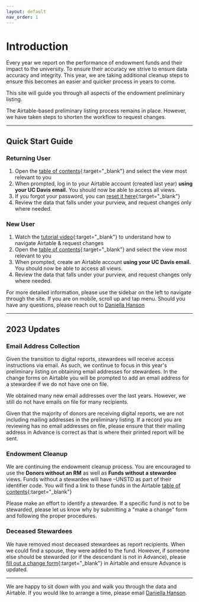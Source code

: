 ```yaml
---
layout: default
nav_order: 1
---
```

# Introduction
Every year we report on the performance of endowment funds and their impact to the university. To ensure their accuracy we strive to ensure data accuracy and integrity. This year, we are taking additional cleanup steps to ensure this becomes an easier and quicker process in years to come.

This site will guide you through all aspects of the endowment preliminary listing. 

The Airtable-based preliminary listing process remains in place. However, we have taken steps to shorten the workflow to request changes.

---

## Quick Start Guide
### Returning User
1. Open the [table of contents](https://airtable.com/app26mTpOBkuIbM93/shrBol9ZdJIR0f5HL){:target="\_blank"} and select the view most relevant to you
2. When prompted, log in to your Airtable account (created last year) **using your UC Davis email.** You should now be able to access all views.
3. If you forgot your password, you can [reset it here](https://airtable.com/forgot){:target="\_blank"}
4. Review the data that falls under your purview, and request changes only where needed.

### New User
1. Watch the [tutorial video](https://ucdavis.github.io/endowmentreport//docs/airtable){:target="\_blank"} to understand how to navigate Airtable & request changes
2. Open the [table of contents](https://airtable.com/app26mTpOBkuIbM93/shrBol9ZdJIR0f5HL){:target="\_blank"} and select the view most relevant to you
3. When prompted, create an Airtable account **using your UC Davis email.** You should now be able to access all views.
4. Review the data that falls under your purview, and request changes only where needed.

For more detailed information, please use the sidebar on the left to navigate through the site. If you are on mobile, scroll up and tap menu. Should you have any questions, please reach out to [Daniella Hanson](mailto:dahanson@ucdavis.edu)

---

## 2023 Updates
### Email Address Collection
Given the transition to digital reports, stewardees will receive access instructions via email. As such, we continue to focus in this year's preliminary listing on obtaining email addresses for stewardees. In the change forms on Airtable you will be prompted to add an email address for a stewardee if we do not have one on file. 

We obtained many new email addresses over the last years. However, we still do not have emails on file for many recipients.

Given that the majority of donors are receiving digital reports, we are not including mailing addresses in the preliminary listing. If a record you are reviewing has no email addresses on file, please ensure that their mailing address in Advance is correct as that is where their printed report will be sent.


### Endowment Cleanup
We are continuing the endowment cleanup process. You are encouraged to use the <b>Donors without an RM</b> as well as <b>Funds without a stewardee</b> views. Funds without a stewardee will have –UNSTD as part of their identifier code. You will find a link to these funds in the Airtable [table of contents](https://airtable.com/app26mTpOBkuIbM93/shrBol9ZdJIR0f5HL){:target="\_blank"}

Please make an effort to identify a stewardee. If a specific fund is not to be stewarded, please let us know why by submitting a "make a change" form and following the proper procedures.

### Deceased Stewardees
We have removed most deceased stewardees as report recipients. When we could find a spouse, they were added to the fund. However, if someone else should be stewarded (or if the descendant is not in Advance), please [fill out a change form](https://ucdavis.github.io/endowmentreport//docs/change){:target="\_blank"} in Airtable and ensure Advance is updated.

---
We are happy to sit down with you and walk you through the data and Airtable. If you would like to arrange a time, please email [Daniella Hanson](mailto:dahanson@ucdavis.edu).
